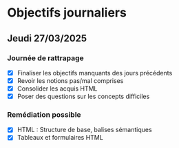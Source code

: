 # Objectifs journaliers

## Jeudi 27/03/2025

### Journée de rattrapage

- [X] Finaliser les objectifs manquants des jours précédents
- [x] Revoir les notions pas/mal comprises
- [x] Consolider les acquis HTML
- [x] Poser des questions sur les concepts difficiles

### Remédiation possible

- [x] HTML : Structure de base, balises sémantiques
- [x] Tableaux et formulaires HTML
